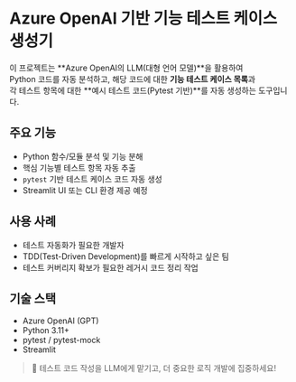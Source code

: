 # Azure OpenAI 기반 기능 테스트 케이스 생성기

이 프로젝트는 **Azure OpenAI의 LLM(대형 언어 모델)**을 활용하여  
Python 코드를 자동 분석하고, 해당 코드에 대한 **기능 테스트 케이스 목록**과  
각 테스트 항목에 대한 **예시 테스트 코드(Pytest 기반)**를 자동 생성하는 도구입니다.

## 주요 기능

- Python 함수/모듈 분석 및 기능 분해
- 핵심 기능별 테스트 항목 자동 추출
- `pytest` 기반 테스트 케이스 코드 자동 생성
- Streamlit UI 또는 CLI 환경 제공 예정

## 사용 사례

- 테스트 자동화가 필요한 개발자
- TDD(Test-Driven Development)를 빠르게 시작하고 싶은 팀
- 테스트 커버리지 확보가 필요한 레거시 코드 정리 작업

## 기술 스택

- Azure OpenAI (GPT)
- Python 3.11+
- pytest / pytest-mock
- Streamlit

> 🚀 테스트 코드 작성을 LLM에게 맡기고, 더 중요한 로직 개발에 집중하세요!
